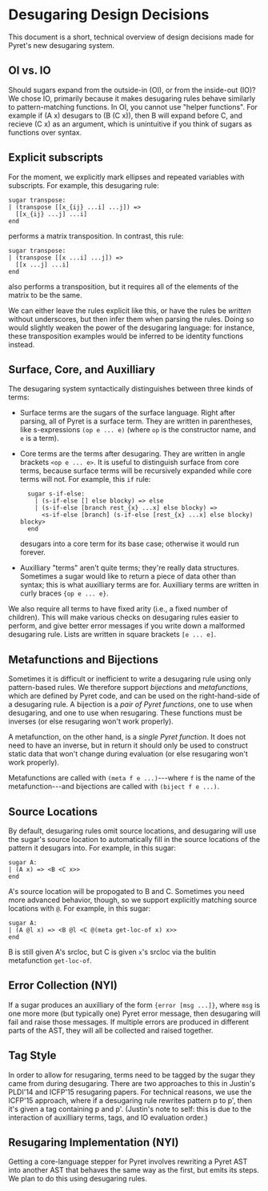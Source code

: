 # Desugaring Design Decisions

This document is a short, technical overview of design decisions made
for Pyret's new desugaring system.

## OI vs. IO

Should sugars expand from the outside-in (OI), or from the inside-out
(IO)? We chose IO, primarily because it makes desugaring rules behave
similarly to pattern-matching functions. In OI, you cannot use "helper
functions". For example if (A x) desugars to (B (C x)), then B will
expand before C, and recieve (C x) as an argument, which is
unintuitive if you think of sugars as functions over syntax.

## Explicit subscripts

For the moment, we explicitly mark ellipses and repeated variables
with subscripts. For example, this desugaring rule:

    sugar transpose:
    | (transpose [[x_{ij} ...i] ...j]) =>
      [[x_{ij} ...j] ...i]
    end

performs a matrix transposition. In contrast, this rule:

    sugar transpose:
    | (transpose [[x ...i] ...j]) =>
      [[x ...j] ...i]
    end

also performs a transposition, but it requires all of the elements of
the matrix to be the same.

We can either leave the rules explicit like this, or have the rules be
_written_ without underscores, but then infer them when parsing the
rules. Doing so would slightly weaken the power of the desugaring
language: for instance, these transposition examples would be inferred
to be identity functions instead.

## Surface, Core, and Auxilliary

The desugaring system syntactically distinguishes between three kinds
of terms:

* Surface terms are the sugars of the surface language. Right after
  parsing, all of Pyret is a surface term. They are written in
  parentheses, like s-expressions `(op e ... e)` (where `op` is the
  constructor name, and `e` is a term).
* Core terms are the terms after desugaring. They are written in angle
  brackets `<op e ... e>`. It is useful to distinguish surface from
  core terms, because surface terms will be recursively expanded while
  core terms will not. For example, this `if` rule:

        sugar s-if-else:
          | (s-if-else [] else blocky) => else
          | (s-if-else [branch rest_{x} ...x] else blocky) =>
            <s-if-else [branch] (s-if-else [rest_{x} ...x] else blocky) blocky>
        end

  desugars into a core term for its base case; otherwise it would
  run forever.
* Auxilliary "terms" aren't quite terms; they're really data
  structures. Sometimes a sugar would like to return a piece of data
  other than syntax; this is what auxilliary terms are for. Auxilliary
  terms are written in curly braces `{op e ... e}`.

We also require all terms to have fixed arity (i.e., a fixed number of
children). This will make various checks on desugaring rules easier to
perform, and give better error messages if you write down a malformed
desugaring rule. Lists are written in square brackets `[e ... e]`.

## Metafunctions and Bijections

Sometimes it is difficult or inefficient to write a desugaring rule
using only pattern-based rules. We therefore support _bijections_ and
_metafunctions_, which are defined by Pyret code, and can be used on
the right-hand-side of a desugaring rule. A bijection is a _pair of
Pyret functions_, one to use when desugaring, and one to use when
resugaring. These functions must be inverses (or else resugaring won't
work properly).

A metafunction, on the other hand, is a _single Pyret function_. It
does not need to have an inverse, but in return it should only
be used to construct static data that won't change during evaluation
(or else resugaring won't work properly).

Metafunctions are called with `(meta f e ...)`---where `f` is
the name of the metafunction---and bijections are called with `(biject
f e ...)`.

## Source Locations

By default, desugaring rules omit source locations, and desugaring
will use the sugar's source location to automatically fill in the
source locations of the pattern it desugars into. For example, in this
sugar:

    sugar A:
    | (A x) => <B <C x>>
    end

A's source location will be propogated to B and C. Sometimes you need
more advanced behavior, though, so we support explicitly matching
source locations with `@`. For example, in this sugar:

    sugar A:
    | (A @l x) => <B @l <C @(meta get-loc-of x) x>>
    end

B is still given A's srcloc, but C is given `x`'s srcloc via the
bulitin metafunction `get-loc-of`.

## Error Collection (NYI)

If a sugar produces an auxilliary of the form `{error [msg ...]}`,
where `msg` is one more more (but typically one) Pyret error message,
then desugaring will fail and raise those messages. If multiple errors
are produced in different parts of the AST, they will all be collected
and raised together.

## Tag Style

In order to allow for resugaring, terms need to be tagged by the sugar
they came from during desugaring. There are two approaches to this in
Justin's PLDI'14 and ICFP'15 resugaring papers.  For technical
reasons, we use the ICFP'15 approach, where if a desugaring rule
rewrites pattern p to p', then it's given a tag containing p and p'.
(Justin's note to self: this is due to the interaction of auxilliary
terms, tags, and IO evaluation order.)

## Resugaring Implementation (NYI)

Getting a core-language stepper for Pyret involves rewriting a Pyret
AST into another AST that behaves the same way as the first, but emits
its steps. We plan to do this using desugaring rules.
